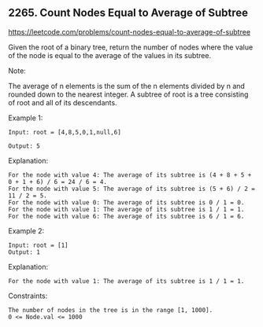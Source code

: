 ## 2265. Count Nodes Equal to Average of Subtree

https://leetcode.com/problems/count-nodes-equal-to-average-of-subtree

Given the root of a binary tree, return the number of nodes where the value of the node is equal to the average of the values in its subtree.

Note:

The average of n elements is the sum of the n elements divided by n and rounded down to the nearest integer.
A subtree of root is a tree consisting of root and all of its descendants.


Example 1:

	Input: root = [4,8,5,0,1,null,6]

	Output: 5

Explanation: 

	For the node with value 4: The average of its subtree is (4 + 8 + 5 + 0 + 1 + 6) / 6 = 24 / 6 = 4.
	For the node with value 5: The average of its subtree is (5 + 6) / 2 = 11 / 2 = 5.
	For the node with value 0: The average of its subtree is 0 / 1 = 0.
	For the node with value 1: The average of its subtree is 1 / 1 = 1.
	For the node with value 6: The average of its subtree is 6 / 1 = 6.


Example 2:

	Input: root = [1]
	Output: 1

Explanation: 
	
	For the node with value 1: The average of its subtree is 1 / 1 = 1.


Constraints:

	The number of nodes in the tree is in the range [1, 1000].
	0 <= Node.val <= 1000

